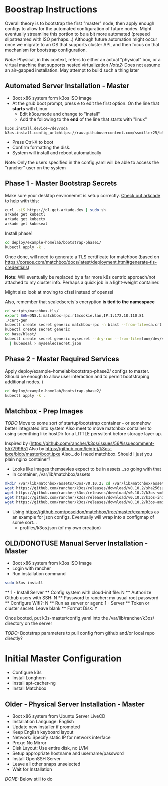 # Boostrap Instructions

Overall theory is to bootstrap the first "master" node, then apply enough configs to allow for the automated configuration of future nodes.  Might eventually
streamline this portion to be a bit more automated (preseed slipstreamed with ISO perhaps...)  Although future automation might occur once we migrate to an OS
that supports cluster API, and then focus on that mechanism for bootstrap configuration.

*Note:* Physical, in this context, refers to either an actual "physical" box, or a virtual machine that supports nested virtualization
*Note2:* Does not assume an air-gapped installation.  May attempt to build such a thing later


## Automated Server Installation - Master

* Boot x86 system form k3os ISO image
* At the grub boot prompt, press e to edit the first option.  On the line that **starts** with Linux
  * Edit k3os.mode and change to "install"
  * Add the following to the **end** of the line that starts with "linux"

```
k3os.install.device=/dev/sda k3os.install.config_url=https://raw.githubusercontent.com/ssmiller25/blast/main/bootstrap/bnode.yaml
```
* Press Ctrl-X to boot
* Confirm formatting the disk.
* System will install and reboot automatically

Note: Only the users specified in the config.yaml will be able to access the "rancher" user on the system

## Phase 1 - Master Bootstrap Secrets

Make sure your desktop environemnt is setup correctly.  [Check out arkcade](https://github.com/alexellis/arkade) to help with this:

```sh
curl -sLS https://dl.get-arkade.dev | sudo sh
arkade get kubectl
arkade get kubectx
arkade get kubeseal
```

Install phase1

```sh
cd deploy/example-homelab/bootstrap-phase1/
kubectl apply -k .
```

Once done, will need to generate a TLS certificate
for matchbox (based on <https://coreos.com/matchbox/docs/latest/deployment.html#generate-tls-credentials>)

**Note:** Will eventually be replaced by a far more k8s centric approach/not attached to my cluster info.  Perhaps a quick job in a light-weight container.

Might also look at moving to cfssl instead of openssl

Also, remember that sealedscrets's encryption **is tied to the namespace**

```sh
cd scripts/matchbox-tls/
export SAN=DNS.1:matchbox-rpc.r15cookie.lan,IP.1:172.18.110.81
./cert-gen
kubectl create secret generic matchbox-rpc -n blast --from-file=ca.crt --from-file=server.crt --from-file=server.key --dry-run -o yaml | kubeseal -o yaml > ../../deploy/base/blast/matchbox-rpc-secret.yaml
kubectl create secret generic 
cd base/blast/
kubectl create secret generic mysecret --dry-run --from-file=foo=/dev/stdin -o json \
  | kubeseal > mysealedsecret.json
```

## Phase 2 - Master Required Services

Apply deploy/example-homelab/bootstrap-phase2/ configs to master.  Should be enough to allow user
interaction and to permit bootstraping additional nodes.  )

```sh
cd deploy/example-homelab/bootstrap-phase2/
kubectl apply -k .
```


## Matchbox - Prep Images

*TODO* Move to some sort of startup/bootstrap container - or somehow better integrated into system
Also meet to move matchbox container to using soemthing like hostDir for a LITTLE perssitent before storage layer up.

Inspired by (https://github.com/rancher/k3os/issues/56#issuecomment-557799651
Also by https://github.com/leigh-j/k3os-ipxe/blob/master/boot.ipxe 
Also...do I need matchbox.  Should I just you plain nginx container?

  - Looks like images themsevles expect to be in assets...so going with that
  - In container, /var/lib/matchbox/assets
```sh
mkdir /var/lib/matchbox/assets/k3os-v0.10.2; cd /var/lib/matchbox/assets/k3os-v0.10.2
wget https://github.com/rancher/k3os/releases/download/v0.10.2/sha256sum-amd64.txt
wget https://github.com/rancher/k3os/releases/download/v0.10.2/k3os-vmlinuz-amd64
wget https://github.com/rancher/k3os/releases/download/v0.10.2/k3os-initrd-amd64
wget https://github.com/rancher/k3os/releases/download/v0.10.2/k3os-amd64.iso
```
  - Using <https://github.com/poseidon/matchbox/tree/master/examples> as an example for json configs.  Eventually
    will wrap into a configmap of some sort...
    - profiles/k3os.json (of my own creation)

## OLD/DONOTUSE Manual Server Installation - Master

* Boot x86 system from k3os ISO Image
* Login with rancher
* Run installation command

```sh
sudo k3os install
```

** 1 - Install Server
** Config system with cloud-init file: N
** Authorize Github users with SSH: N
** Password to rancher: my usual root password
** Configure Wifi?: N
** Run as server or agent:  1 - Server
** Token or cluster secret: Leave blank
** Format Disk: Y

Once booted, put k3s-master/config.yaml into the /var/lib/rancher/k3os/ directory on the server

*TODO:* Bootstrap parameters to pull config from github and/or local repo directly?

# Initial Master Configuration

* Configure k3s
* Install Longhorn
* Install apt-cacher-ng
* Install Matchbox

## Older - Physical Server Installation - Master

* Boot x86 system from Ubuntu Server LiveCD
* Installation Language: English
* Update new installer if prompted
* Keep English keyboard layout
* Network: Specify static IP for network interface
* Proxy: No Mirror
* Disk Layout: Use entire disk, no LVM
* Setup appropriate hostname and username/password
* Install OpenSSH Server
* Leave all other snaps unselected
* Wait for Installation

*DONE:*  Below still to do

